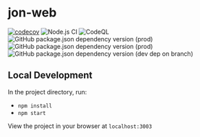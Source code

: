 # jon-web

[![codecov](https://codecov.io/gh/JonEsparaz/jon-web/branch/main/graph/badge.svg?token=WzHFEEKtY4)](https://codecov.io/gh/JonEsparaz/jon-web)
![Node.js CI](https://github.com/JonEsparaz/jon-web/workflows/Node.js%20CI/badge.svg)
![CodeQL](https://github.com/JonEsparaz/jon-web/workflows/CodeQL/badge.svg)
![GitHub package.json dependency version (prod)](https://img.shields.io/github/package-json/dependency-version/JonEsparaz/jon-web/react?color=%2361dafb)
![GitHub package.json dependency version (prod)](https://img.shields.io/github/package-json/dependency-version/JonEsparaz/jon-web/aws-amplify?color=%23ff9900)
![GitHub package.json dependency version (dev dep on branch)](https://img.shields.io/github/package-json/dependency-version/JonEsparaz/jon-web/dev/typescript?color=%233178c6)

## Local Development

In the project directory, run:

- `npm install`
- `npm start`

View the project in your browser at `localhost:3003`
